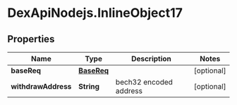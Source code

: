 # DexApiNodejs.InlineObject17

## Properties

Name | Type | Description | Notes
------------ | ------------- | ------------- | -------------
**baseReq** | [**BaseReq**](BaseReq.md) |  | [optional] 
**withdrawAddress** | **String** | bech32 encoded address | [optional] 


